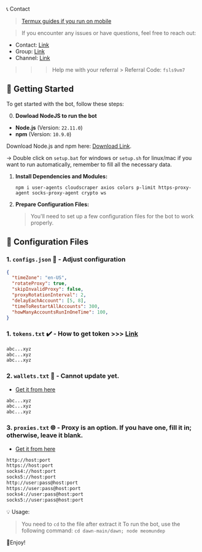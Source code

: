 📞 Contact

> [Termux guides if you run on mobile](https://github.com/MeoMunDep/Guides-for-using-my-script-on-termux)


> If you encounter any issues or have questions, feel free to reach out:

- Contact: [Link](t.me/MeoMunDep)
- Group: [Link](t.me/KeoAirDropFreeNe)
- Channel: [Link](t.me/KeoAirDropFreeNee)

> > > Help me with your referral > Referral Code: `fsls9vm7`

## 🚀 Getting Started

To get started with the bot, follow these steps:

0. **Dowload NodeJS to run the bot**

- **Node.js** (Version: `22.11.0`)
- **npm** (Version: `10.9.0`)

Download Node.js and npm here: [Download Link](https://t.me/KeoAirDropFreeNe/257/1462).

-> Double click on `setup.bat` for windows or `setup.sh` for linux/mac if you want to run automatically, remember to fill all the necessary data.

1. **Install Dependencies and Modules:**

   ```
   npm i user-agents cloudscraper axios colors p-limit https-proxy-agent socks-proxy-agent crypto ws
   ```

2. **Prepare Configuration Files:**

   > You'll need to set up a few configuration files for the bot to work properly.

## 📁 Configuration Files

### 1. `configs.json` 📜 - Adjust configuration

```json
{
  "timeZone": "en-US",
  "rotateProxy": true,
  "skipInvalidProxy": false,
  "proxyRotationInterval": 2,
  "delayEachAccount": [5, 8],
  "timeToRestartAllAccounts": 300,
  "howManyAccountsRunInOneTime": 100,
}
```

### 1. `tokens.txt` ✔️ - How to get token >>> [Link](https://t.me/KeoAirDropFreeNee/1265)

```txt
abc...xyz
abc...xyz
abc...xyz
```

### 2. `wallets.txt` 💼 - Cannot update yet.


- [Get it from here](https://github.com/MeoMunDep/Automatic-Ultimate-Create-Wallets-for-Airdrop)

```txt - wallet address
abc...xyz
abc...xyz
abc...xyz
```

### 3. `proxies.txt` 🌐 - Proxy is an option. If you have one, fill it in; otherwise, leave it blank.
- [Get it from here](https://www.webshare.io/?referral_code=4l5kb3glsce7)

```txt
http://host:port
https://host:port
socks4://host:port
socks5://host:port
http://user:pass@host:port
https://user:pass@host:port
socks4://user:pass@host:port
socks5://user:pass@host:port
```

💡 Usage:

> You need to `cd` to the file after extract it
> To run the bot, use the following command: `cd dawn-main/dawn; node meomundep `

🎇Enjoy!
